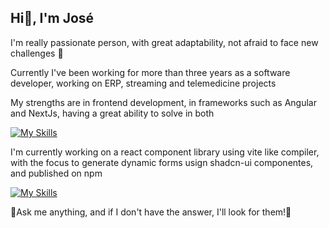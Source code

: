 ## Hi👋, I'm José

I'm really passionate person, with great adaptability, not afraid to face new challenges 🌱

Currently I've been working for more than three years as a software developer, working on ERP, streaming and telemedicine projects

My strengths are in frontend development, in frameworks such as Angular and NextJs, having a great ability to solve in both

[![My Skills](https://skillicons.dev/icons?i=ts,angular,nextjs,tailwind)](https://skillicons.dev)

I'm currently working on a react component library using vite like compiler, with the focus to generate dynamic forms usign shadcn-ui componentes, and published on npm

 [![My Skills](https://skillicons.dev/icons?i=react,vite,npm)](https://skillicons.dev)

💬Ask me anything, and if I don't have the answer, I'll look for them!🔭
<!--
**josepita0/josepita0** is a ✨ _special_ ✨ repository because its `README.md` (this file) appears on your GitHub profile.

Here are some ideas to get you started:

- 🔭 I’m currently working on ...
- 🌱 I’m currently learning ...
- 👯 I’m looking to collaborate on ...
- 🤔 I’m looking for help with ...
- 💬 Ask me about ...
- 📫 How to reach me: ...
- 😄 Pronouns: ...
- ⚡ Fun fact: ...
-->
